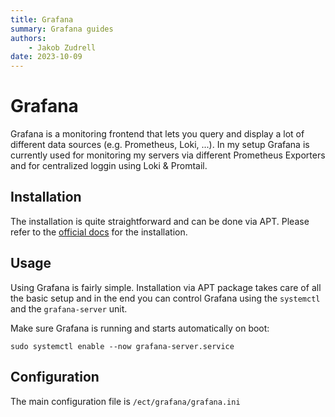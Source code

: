 ```yaml
---
title: Grafana
summary: Grafana guides
authors:
    - Jakob Zudrell
date: 2023-10-09
---
```

# Grafana
Grafana is a monitoring frontend that lets you query and display a lot of different data sources (e.g. Prometheus, Loki, ...).
In my setup Grafana is currently used for monitoring my servers via different Prometheus Exporters and for centralized loggin using Loki & Promtail.

## Installation
The installation is quite straightforward and can be done via APT. Please refer to the [official docs](https://grafana.com/docs/grafana/latest/setup-grafana/installation/debian/) for the installation.

## Usage
Using Grafana is fairly simple. Installation via APT package takes care of all the basic setup and in the end you can control Grafana using the `systemctl` and the `grafana-server` unit.

Make sure Grafana is running and starts automatically on boot:
```
sudo systemctl enable --now grafana-server.service
```

## Configuration
The main configuration file is `/ect/grafana/grafana.ini`